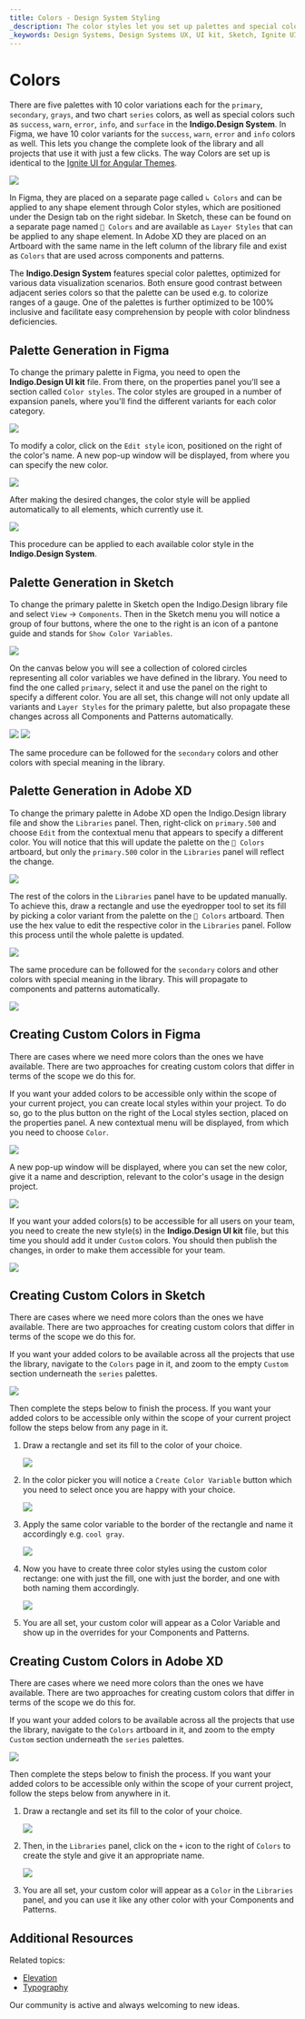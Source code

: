 ```yaml
---
title: Colors - Design System Styling
_description: The color styles let you set up palettes and special colors as the basis of a theme for the Indigo.Design System.
_keywords: Design Systems, Design Systems UX, UI kit, Sketch, Ignite UI for Angular, Sketch to Angular, Sketch to Angular, Angular, Angular Design System, Export code from Sketch, Design Kits for Angular, Sketch HTML, Sketch to HTML, Sketch UI kits, Figma, Figma to Angular, Export code from Figma, Figma HTML, Figma to HTML, Figma UI kits
---
```


# Colors

There are five palettes with 10 color variations each for the `primary`, `secondary`, `grays`, and two chart `series` colors, as well as special colors such as `success`, `warn`, `error`, `info`, and `surface` in the **Indigo.Design System**. In Figma, we have 10 color variants for the `success`, `warn`, `error` and `info` colors as well. This lets you change the complete look of the library and all projects that use it with just a few clicks. The way Colors are set up is identical to the [Ignite UI for Angular Themes](https://www.infragistics.com/products/ignite-ui-angular/angular/components/themes.html).

<img class="responsive-img" src="../images/colors_palette.png" srcset="../images/colors_palette@2x.png 2x" />

In Figma, they are placed on a separate page called `↳ Colors` and can be applied to any shape element through Color styles, which are positioned under the Design tab on the right sidebar. In Sketch, these can be found on a separate page named `🎨 Colors` and are available as `Layer Styles` that can be applied to any shape element. In Adobe XD they are placed on an Artboard with the same name in the left column of the library file and exist as `Colors` that are used across components and patterns.

The **Indigo.Design System** features special color palettes, optimized for various data visualization scenarios. Both ensure good contrast between adjacent series colors so that the palette can be used e.g. to colorize ranges of a gauge. One of the palettes is further optimized to be 100% inclusive and facilitate easy comprehension by people with color blindness deficiencies. 

## Palette Generation in Figma

To change the primary palette in Figma, you need to open the **Indigo.Design UI kit** file. From there, on the properties panel you'll see a section called `Color styles`. The color styles are grouped in a number of expansion panels, where you'll find the different variants for each color category.

<img class="responsive-img" src="../images/colors_color-styles_figma.png" srcset="../images/colors_color-styles_figma@2x.png 2x" />

To modify a color, click on the `Edit style` icon, positioned on the right of the color's name. A new pop-up window will be displayed, from where you can specify the new color.

<img class="responsive-img" src="../images/colors_edit_color-styles_figma.png" srcset="../images/colors_edit_color-styles_figma@2x.png 2x" />

After making the desired changes, the color style will be applied automatically to all elements, which currently use it.

<img class="responsive-img" src="../images/colors_new_color-style_figma.png" srcset="../images/colors_new_color-style_figma@2x.png 2x" />

This procedure can be applied to each available color style in the **Indigo.Design System**.

## Palette Generation in Sketch

To change the primary palette in Sketch open the Indigo.Design library file and select `View` -> `Components`. Then in the Sketch menu you will notice a group of four buttons, where the one to the right is an icon of a pantone guide and stands for `Show Color Variables`.

<img class="responsive-img" src="../images/colors-vars-sketch.png" srcset="../images/colors-vars-sketch@2x.png 2x"/>

On the canvas below you will see a collection of colored circles representing all color variables we have defined in the library. You need to find the one called `primary`, select it and use the panel on the right to specify a different color. You are all set, this change will not only update all variants and `Layer Styles` for the primary palette, but also propagate these changes across all Components and Patterns automatically.

<img class="responsive-img" src="../images/colors_palette_updated.png"/>

<img class="responsive-img" src="../images/colors_palette_components.png"/>

The same procedure can be followed for the `secondary` colors and other colors with special meaning in the library.

## Palette Generation in Adobe XD

To change the primary palette in Adobe XD open the Indigo.Design library file and show the `Libraries` panel. Then, right-click on `primary.500` and choose `Edit` from the contextual menu that appears to specify a different color. You will notice that this will update the palette on the `🎨 Colors` artboard, but only the `primary.500` color in the `Libraries` panel will reflect the change.

<img class="responsive-img" src="../images/colors-palette-xd1.png" srcset="../images/colors-palette-xd1@2x.png 2x"/>

The rest of the colors in the `Libraries` panel have to be updated manually. To achieve this, draw a rectangle and use the eyedropper tool to set its fill by picking a color variant from the palette on the `🎨 Colors` artboard. Then use the hex value to edit the respective color in the `Libraries` panel. Follow this process until the whole palette is updated.

<img class="responsive-img" src="../images/colors-palette-xd2.png" srcset="../images/colors-palette-xd2@2x.png 2x"/>

The same procedure can be followed for the `secondary` colors and other colors with special meaning in the library. This will propagate to components and patterns automatically.

<img class="responsive-img" src="../images/colors-palette-xd3.png" srcset="../images/colors-palette-xd3@2x.png 2x"/>

## Creating Custom Colors in Figma

There are cases where we need more colors than the ones we have available. There are two approaches for creating custom colors that differ in terms of the scope we do this for.

If you want your added colors to be accessible only within the scope of your current project, you can create local styles within your project. To do so, go to the plus button on the right of the Local styles section, placed on the properties panel. A new contextual menu will be displayed, from which you need to choose `Color`.

<img class="responsive-img" src="../images/colors_custom1_figma.png" srcset="../images/colors_custom1_figma@2x.png 2x"/>

A new pop-up window will be displayed, where you can set the new color, give it a name and description, relevant to the color's usage in the design project.

<img class="responsive-img" src="../images/colors_custom2_figma.png" srcset="../images/colors_custom2_figma@2x.png 2x"/>

If you want your added colors(s) to be accessible for all users on your team, you need to create the new style(s) in the **Indigo.Design UI kit** file, but this time you should add it under `Custom` colors. You should then publish the changes, in order to make them accessible for your team. 

<img class="responsive-img" src="../images/colors_custom3_figma.png" srcset="../images/colors_custom3_figma@2x.png 2x"/>

## Creating Custom Colors in Sketch

There are cases where we need more colors than the ones we have available. There are two approaches for creating custom colors that differ in terms of the scope we do this for.

If you want your added colors to be available across all the projects that use the library, navigate to the `Colors` page in it, and zoom to the empty `Custom` section underneath the `series` palettes.

<img class="responsive-img" src="../images/colors_custom1.png"/>

Then complete the steps below to finish the process. If you want your added colors to be accessible only within the scope of your current project follow the steps below from any page in it.

1.  Draw a rectangle and set its fill to the color of your choice. 

    <img class="responsive-img" src="../images/colors_custom2.png"/>

2.  In the color picker you will notice a `Create Color Variable` button which you need to select once you are happy with your choice.

    <img class="responsive-img" src="../images/colors_custom3.png"/>

3.  Apply the same color variable to the border of the rectangle and name it accordingly e.g. `cool gray`.

    <img class="responsive-img" src="../images/colors_custom4.png"/>

4.  Now you have to create three color styles using the custom color rectange: one with just the fill, one with just the border, and one with both naming them accordingly.

    <img class="responsive-img" src="../images/colors_custom5.png"/>

5.  You are all set, your custom color will appear as a Color Variable and show up in the overrides for your Components and Patterns.

## Creating Custom Colors in Adobe XD

There are cases where we need more colors than the ones we have available. There are two approaches for creating custom colors that differ in terms of the scope we do this for.

If you want your added colors to be available across all the projects that use the library, navigate to the `Colors` artboard in it, and zoom to the empty `Custom` section underneath the `series` palettes.

<img class="responsive-img" src="../images/colors_custom6.png" srcset="../images/colors_custom6@2x.png 2x"/>

Then complete the steps below to finish the process. If you want your added colors to be accessible only within the scope of your current project, follow the steps below from anywhere in it.

1.  Draw a rectangle and set its fill to the color of your choice. 

    <img class="responsive-img" src="../images/colors_custom7.png" srcset="../images/colors_custom7@2x.png 2x"/>

2.  Then, in the `Libraries` panel, click on the `+` icon to the right of `Colors` to create the style and give it an appropriate name.

    <img class="responsive-img" src="../images/colors_custom8.png" srcset="../images/colors_custom8@2x.png 2x"/>

3.  You are all set, your custom color will appear as a `Color` in the `Libraries` panel, and you can use it like any other color with your Components and Patterns.

## Additional Resources

Related topics:

- [Elevation](elevation.md)
- [Typography](typography.md)
  <div class="divider--half"></div>

Our community is active and always welcoming to new ideas.
